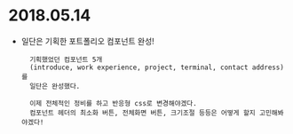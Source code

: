 # 2018.05.14

- 일단은 기획한 포트폴리오 컴포넌트 완성!

        기획했었던 컴포넌트 5개
        (introduce, work experience, project, terminal, contact address)를
        일단은 완성했다.

        이제 전체적인 정비를 하고 반응형 css로 변경해야겠다.
        컴포넌트 헤더의 최소화 버튼, 전체화면 버튼, 크기조절 등등은 어떻게 할지 고민해봐야겠다!

